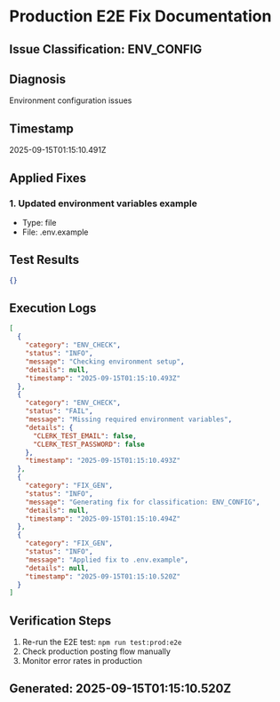 # Production E2E Fix Documentation

## Issue Classification: ENV_CONFIG

## Diagnosis
Environment configuration issues

## Timestamp
2025-09-15T01:15:10.491Z

## Applied Fixes

### 1. Updated environment variables example
- Type: file
- File: .env.example


## Test Results
```json
{}
```

## Execution Logs
```json
[
  {
    "category": "ENV_CHECK",
    "status": "INFO",
    "message": "Checking environment setup",
    "details": null,
    "timestamp": "2025-09-15T01:15:10.493Z"
  },
  {
    "category": "ENV_CHECK",
    "status": "FAIL",
    "message": "Missing required environment variables",
    "details": {
      "CLERK_TEST_EMAIL": false,
      "CLERK_TEST_PASSWORD": false
    },
    "timestamp": "2025-09-15T01:15:10.493Z"
  },
  {
    "category": "FIX_GEN",
    "status": "INFO",
    "message": "Generating fix for classification: ENV_CONFIG",
    "details": null,
    "timestamp": "2025-09-15T01:15:10.494Z"
  },
  {
    "category": "FIX_GEN",
    "status": "INFO",
    "message": "Applied fix to .env.example",
    "details": null,
    "timestamp": "2025-09-15T01:15:10.520Z"
  }
]
```

## Verification Steps
1. Re-run the E2E test: `npm run test:prod:e2e`
2. Check production posting flow manually
3. Monitor error rates in production

## Generated: 2025-09-15T01:15:10.520Z
